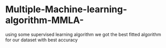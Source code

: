 # Multiple-Machine-learning-algorithm-MMLA-
using some supervised learning algorithm we got the best fitted algorithm for our dataset with best accuracy
